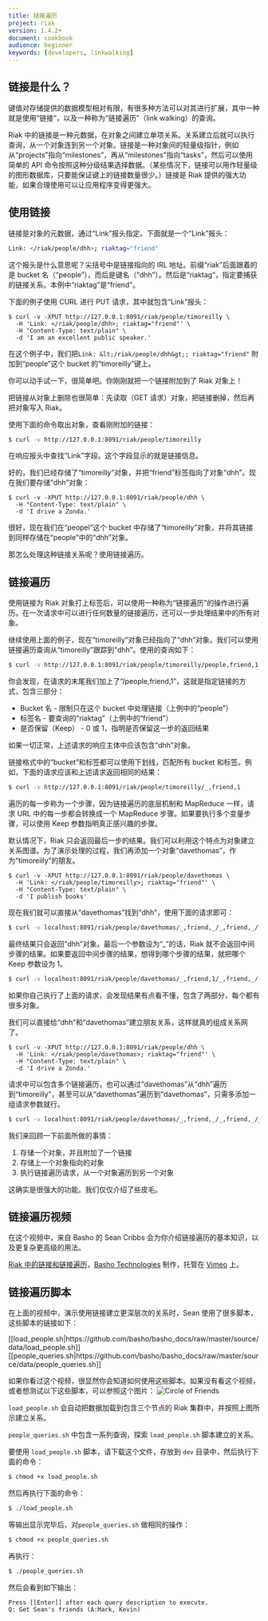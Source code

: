 ```yaml
---
title: 链接遍历
project: riak
version: 1.4.2+
document: cookbook
audience: beginner
keywords: [developers, linkwalking]
---
```


## 链接是什么？

键值对存储提供的数据模型相对有限，有很多种方法可以对其进行扩展，其中一种就是使用“链接”，以及一种称为“链接遍历”（link walking）的查询。

Riak 中的链接是一种元数据，在对象之间建立单项关系。关系建立后就可以执行查询，从一个对象连到另一个对象。链接是一种对象间的轻量级指针，例如从“projects”指向“milestones”，再从“milestones”指向“tasks”，然后可以使用简单的 API 命令按照这种分级结果选择数据。（某些情况下，链接可以用作轻量级的图形数据库，只要能保证键上的链接数量很少。）链接是 Riak 提供的强大功能，如果合理使用可以让应用程序变得更强大。

## 使用链接

链接是对象的元数据，通过“Link”报头指定。下面就是一个“Link”报头：

```bash
Link: </riak/people/dhh>; riaktag="friend"
```

这个报头是什么意思呢？尖括号中是链接指向的 IRL 地址。前缀“riak”后面跟着的是 bucket 名（“people”），而后是键名（“dhh”）。然后是“riaktag”，指定要捕获的链接关系。本例中“riaktag”是“friend”。

下面的例子使用 CURL 进行 PUT 请求，其中就包含“Link”报头：

```
$ curl -v -XPUT http://127.0.0.1:8091/riak/people/timoreilly \
  -H 'Link: </riak/people/dhh>; riaktag="friend"' \
  -H "Content-Type: text/plain" \
  -d 'I am an excellent public speaker.'
```

在这个例子中，我们把`Link: &lt;/riak/people/dhh&gt;; riaktag="friend"` 附加到“people”这个 bucket 的“timoreilly”键上。

你可以动手试一下，很简单吧。你刚刚就把一个链接附加到了 Riak 对象上！

<div class="info">把链接从对象上删除也很简单：先读取（GET 请求）对象，把链接删掉，然后再把对象写入 Riak。</div>

使用下面的命令取出对象，查看刚附加的链接：

```bash
$ curl -v http://127.0.0.1:8091/riak/people/timoreilly
```

在响应报头中查找“Link”字段。这个字段显示的就是链接信息。

好的，我们已经存储了“timoreilly”对象，并把“friend”标签指向了对象“dhh”。现在我们要存储“dhh”对象：

```
$ curl -v -XPUT http://127.0.0.1:8091/riak/people/dhh \
  -H "Content-Type: text/plain" \
  -d 'I drive a Zonda.'
```

很好，现在我们在“peopel”这个 bucket 中存储了“timoreilly”对象，并将其链接到同样存储在“people”中的“dhh”对象。

那怎么处理这种链接关系呢？使用链接遍历。

## 链接遍历

使用链接为 Riak 对象打上标签后，可以使用一种称为“链接遍历”的操作进行遍历。在一次请求中可以进行任何数量的链接遍历，还可以一步处理结果中的所有对象。

继续使用上面的例子，现在“timoreilly”对象已经指向了“dhh”对象。我们可以使用链接遍历查询从“timoreilly”跟踪到“dhh”。使用的查询如下：

```bash
$ curl -v http://127.0.0.1:8091/riak/people/timoreilly/people,friend,1
```

你会发现，在请求的末尾我们加上了“/people,friend,1”，这就是指定链接的方式，包含三部分：

* Bucket 名 - 限制只在这个 bucket 中处理链接（上例中的“people”）
* 标签名 - 要查询的“riaktag”（上例中的“friend”）
* 是否保留（Keep） - 0 或 1，指明是否保留这一步的返回结果

如果一切正常，上述请求的响应主体中应该包含“dhh”对象。

链接格式中的“bucket”和标签都可以使用下划线，匹配所有 bucket 和标签。例如，下面的请求应该和上述请求返回相同的结果：

```bash
$ curl -v http://127.0.0.1:8091/riak/people/timoreilly/_,friend,1
```

遍历的每一步称为一个步骤，因为链接遍历的底层机制和 MapReduce 一样，请求 URL 中的每一步都会转换成一个 MapReduce 步骤。如果要执行多个变量步骤，可以使用 Keep 参数指明真正感兴趣的步骤。

默认情况下，Riak 只会返回最后一步的结果。我们可以利用这个特点为对象建立关系图谱。为了演示处理的过程，我们再添加一个对象“davethomas”，作为“timoreilly”的朋友。

```
$ curl -v -XPUT http://127.0.0.1:8091/riak/people/davethomas \
  -H 'Link: </riak/people/timoreilly>; riaktag="friend"' \
  -H "Content-Type: text/plain" \
  -d 'I publish books'
```

现在我们就可以直接从“davethomas”找到“dhh”，使用下面的请求即可：

```bash
$ curl -v localhost:8091/riak/people/davethomas/_,friend,_/_,friend,_/
```

最终结果只会返回“dhh”对象。最后一个参数设为“_”的话，Riak 就不会返回中间步骤的结果。如果要返回中间步骤的结果，想得到哪个步骤的结果，就把哪个 Keep 参数设为 1。

```bash
$ curl -v localhost:8091/riak/people/davethomas/_,friend,1/_,friend,_/
```

如果你自己执行了上面的请求，会发现结果有点看不懂，包含了两部分，每个都有很多对象。

我们可以直接给“dhh”和“davethomas”建立朋友关系，这样就真的组成关系网了。

```
$ curl -v -XPUT http://127.0.0.1:8091/riak/people/dhh \
  -H 'Link: </riak/people/davethomas>; riaktag="friend"' \
  -H "Content-Type: text/plain" \
  -d 'I drive a Zonda.'
```

请求中可以包含多个链接遍历，也可以通过“davethomas”从“dhh”遍历到“timoreilly”，甚至可以从“davethomas”遍历到“davethomas”，只需多添加一组请求参数就行。

```bash
$ curl -v localhost:8091/riak/people/davethomas/_,friend,_/_,friend,_/_,friend,_/
```

我们来回顾一下前面所做的事情：

1. 存储一个对象，并且附加了一个链接
2. 存储上一个对象指向的对象
3. 执行链接遍历请求，从一个对象遍历到另一个对象

这确实是很强大的功能。我们仅仅介绍了些皮毛。

## 链接遍历视频

在这个视频中，来自 Basho 的 Sean Cribbs 会为你介绍链接遍历的基本知识，以及更复杂更高级的用法。

<div style="display:none" class="iframe-video" id="http://player.vimeo.com/video/14563219"></div>

<p><a href="http://vimeo.com/14563219">Riak 中的链接和链接遍历</a>，<a href="http://vimeo.com/bashotech">Basho Technologies</a> 制作，托管在 <a href="http://vimeo.com">Vimeo</a> 上。</p>

## 链接遍历脚本

在上面的视频中，演示使用链接建立更深层次的关系时，Sean 使用了很多脚本，这些脚本的链接如下：

<dl>
<dt>[[load_people.sh|https://github.com/basho/basho_docs/raw/master/source/data/load_people.sh]]</dt>
<dt>[[people_queries.sh|https://github.com/basho/basho_docs/raw/master/source/data/people_queries.sh]]</dt>
</dl>

如果你看过这个视频，很显然你会知道如何使用这些脚本。如果没有看这个视频，或者想测试以下这些脚本，可以参照这个图片：
![Circle of Friends](/images/circle-of-friends.png)

`load_people.sh` 会自动把数据加载到包含三个节点的 Riak 集群中，并按照上图所示建立关系。

`people_queries.sh` 中包含一系列查询，探索 `load_people.sh` 脚本建立的关系。

要使用 `load_people.sh` 脚本，请下载这个文件，存放到 `dev` 目录中，然后执行下面的命令：

```bash
$ chmod +x load_people.sh
```

然后再执行下面的命令：

```bash
$ ./load_people.sh
```

等输出显示完毕后，对`people_queries.sh` 做相同的操作：

```bash
$ chmod +x people_queries.sh
```

再执行：

```bash
$ ./people_queries.sh
```

然后会看到如下输出：

```
Press [[Enter]] after each query description to execute.
Q: Get Sean's friends (A:Mark, Kevin)
```
